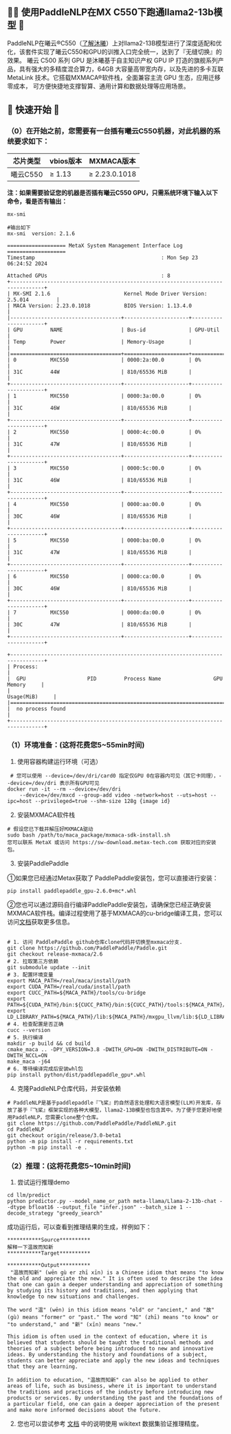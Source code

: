 ## 🚣‍♂️ 使用PaddleNLP在MX C550下跑通llama2-13b模型 🚣

PaddleNLP在曦云®C550（[了解沐曦](https://www.metax-tech.com/)）上对llama2-13B模型进行了深度适配和优化，该套件实现了曦云C550和GPU的训推入口完全统一，达到了『无缝切换』的效果。
曦云 C500 系列 GPU 是沐曦基于自主知识产权 GPU IP 打造的旗舰系列产品，具有强大的多精度混合算力，64GB 大容量高带宽内存，以及先进的多卡互联 MetaLink 技术。它搭载MXMACA®软件栈，全面兼容主流 GPU 生态，应用迁移零成本，
可方便快捷地支撑智算、通用计算和数据处理等应用场景。

## 🚀 快速开始 🚀

### （0）在开始之前，您需要有一台插有曦云C550机器，对此机器的系统要求如下：

| 芯片类型 | vbios版本 | MXMACA版本      |
| -------- | --------- | --------------- |
| 曦云C550 | ≥ 1.13  | ≥ 2.23.0.1018 |

**注：如果需要验证您的机器是否插有曦云C550 GPU，只需系统环境下输入以下命令，看是否有输出：**

```
mx-smi

#输出如下
mx-smi  version: 2.1.6

=================== MetaX System Management Interface Log ===================
Timestamp                                         : Mon Sep 23 06:24:52 2024

Attached GPUs                                     : 8
+---------------------------------------------------------------------------------+
| MX-SMI 2.1.6                        Kernel Mode Driver Version: 2.5.014         |
| MACA Version: 2.23.0.1018           BIOS Version: 1.13.4.0                      |
|------------------------------------+---------------------+----------------------+
| GPU         NAME                   | Bus-id              | GPU-Util             |
| Temp        Power                  | Memory-Usage        |                      |
|====================================+=====================+======================|
| 0           MXC550                 | 0000:2a:00.0        | 0%                   |
| 31C         44W                    | 810/65536 MiB       |                      |
+------------------------------------+---------------------+----------------------+
| 1           MXC550                 | 0000:3a:00.0        | 0%                   |
| 31C         46W                    | 810/65536 MiB       |                      |
+------------------------------------+---------------------+----------------------+
| 2           MXC550                 | 0000:4c:00.0        | 0%                   |
| 31C         47W                    | 810/65536 MiB       |                      |
+------------------------------------+---------------------+----------------------+
| 3           MXC550                 | 0000:5c:00.0        | 0%                   |
| 31C         46W                    | 810/65536 MiB       |                      |
+------------------------------------+---------------------+----------------------+
| 4           MXC550                 | 0000:aa:00.0        | 0%                   |
| 30C         46W                    | 810/65536 MiB       |                      |
+------------------------------------+---------------------+----------------------+
| 5           MXC550                 | 0000:ba:00.0        | 0%                   |
| 31C         47W                    | 810/65536 MiB       |                      |
+------------------------------------+---------------------+----------------------+
| 6           MXC550                 | 0000:ca:00.0        | 0%                   |
| 30C         46W                    | 810/65536 MiB       |                      |
+------------------------------------+---------------------+----------------------+
| 7           MXC550                 | 0000:da:00.0        | 0%                   |
| 30C         47W                    | 810/65536 MiB       |                      |
+------------------------------------+---------------------+----------------------+

+---------------------------------------------------------------------------------+
| Process:                                                                        |
|  GPU                    PID         Process Name                 GPU Memory     |
|                                                                  Usage(MiB)     |
|=================================================================================|
|  no process found                                                               |
+---------------------------------------------------------------------------------+
```

### （1）环境准备：(这将花费您5~55min时间)

1. 使用容器构建运行环境（可选）

```
 # 您可以使用 --device=/dev/dri/card0 指定仅GPU 0在容器内可见（其它卡同理），--device=/dev/dri 表示所有GPU可见
docker run -it --rm --device=/dev/dri
    --device=/dev/mxcd --group-add video -network=host --uts=host --ipc=host --privileged=true --shm-size 128g {image id}
```

2. 安装MXMACA软件栈

```
# 假设您已下载并解压好MXMACA驱动
sudo bash /path/to/maca_package/mxmaca-sdk-install.sh
您可以联系 MetaX 或访问 https://sw-download.metax-tech.com 获取对应的安装包。
```

3. 安装PaddlePaddle

①如果您已经通过Metax获取了 PaddlePaddle安装包，您可以直接进行安装：

`pip install paddlepaddle_gpu-2.6.0+mc*.whl`

②您也可以通过源码自行编译PaddlePaddle安装包，请确保您已经正确安装MXMACA软件栈。编译过程使用了基于MXMACA的cu-bridge编译工具，您可以访问[文档](https://gitee.com/p4ul/cu-bridge/tree/master/docs/02_User_Manual)获取更多信息。

```

# 1. 访问 PaddlePaddle github仓库clone代码并切换至mxmaca分支.
git clone https://github.com/PaddlePaddle/Paddle.git
git checkout release-mxmaca/2.6
# 2. 拉取第三方依赖
git submodule update --init
# 3. 配置环境变量
export MACA_PATH=/real/maca/install/path
export CUDA_PATH=/real/cuda/install/path
export CUCC_PATH=${MACA_PATH}/tools/cu-bridge
export PATH=${CUDA_PATH}/bin:${CUCC_PATH}/bin:${CUCC_PATH}/tools:${MACA_PATH}/bin:$PATH
export LD_LIBRARY_PATH=${MACA_PATH}/lib:${MACA_PATH}/mxgpu_llvm/lib:${LD_LIBRARY_PATH}
# 4. 检查配置是否正确
cucc --version
# 5. 执行编译
makdir -p build && cd build
cmake_maca .. -DPY_VERSION=3.8 -DWITH_GPU=ON -DWITH_DISTRIBUTE=ON -DWITH_NCCL=ON
make_maca -j64
# 6. 等待编译完成后安装whl包
pip install python/dist/paddlepaddle_gpu*.whl
```

4. 克隆PaddleNLP仓库代码，并安装依赖

```
# PaddleNLP是基于paddlepaddle『飞桨』的自然语言处理和大语言模型(LLM)开发库，存放了基于『飞桨』框架实现的各种大模型，llama2-13B模型也包含其中。为了便于您更好地使用PaddleNLP，您需要clone整个仓库。
git clone https://github.com/PaddlePaddle/PaddleNLP.git
cd PaddleNLP
git checkout origin/release/3.0-beta1
python -m pip install -r requirements.txt
python -m pip install -e .
```

### （2）推理：(这将花费您5~10min时间)

1. 尝试运行推理demo

```
cd llm/predict
python predictor.py --model_name_or_path meta-llama/Llama-2-13b-chat --dtype bfloat16 --output_file "infer.json" --batch_size 1 --decode_strategy "greedy_search"
```

成功运行后，可以查看到推理结果的生成，样例如下：

```
***********Source**********
解释一下温故而知新
***********Target**********

***********Output**********
 "温故而知新" (wēn gù er zhī xīn) is a Chinese idiom that means "to know the old and appreciate the new." It is often used to describe the idea that one can gain a deeper understanding and appreciation of something by studying its history and traditions, and then applying that knowledge to new situations and challenges.

The word "温" (wēn) in this idiom means "old" or "ancient," and "故" (gù) means "former" or "past." The word "知" (zhī) means "to know" or "to understand," and "新" (xīn) means "new."

This idiom is often used in the context of education, where it is believed that students should be taught the traditional methods and theories of a subject before being introduced to new and innovative ideas. By understanding the history and foundations of a subject, students can better appreciate and apply the new ideas and techniques that they are learning.

In addition to education, "温故而知新" can also be applied to other areas of life, such as business, where it is important to understand the traditions and practices of the industry before introducing new products or services. By understanding the past and the foundations of a particular field, one can gain a deeper appreciation of the present and make more informed decisions about the future.
```

2. 您也可以尝试参考 [文档](../../../legacy/examples/benchmark/wiki_lambada/README.md) 中的说明使用 wikitext 数据集验证推理精度。
